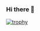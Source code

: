 ### Hi there 👋
[![trophy](https://github-profile-trophy.vercel.app/?username=ravieway&theme=onedark)](https://github.com/ryo-ma/github-profile-trophy)
<!--
**ravieway/ravieway** is a ✨ _special_ ✨ repository because its `README.md` (this file) appears on your GitHub profile.

Here are some ideas to get you started:

- 🔭 I’m currently working on ...
- 🌱 I’m currently learning ...
- 👯 I’m looking to collaborate on ...
- 🤔 I’m looking for help with ...
- 💬 Ask me about ...
- 📫 How to reach me: ...
- 😄 Pronouns: ...
- ⚡ Fun fact: ...
-->
